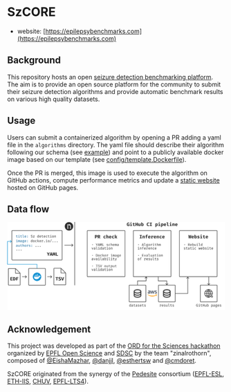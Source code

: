# SzCORE

- website: [https://epilepsybenchmarks.com](https://epilepsybenchmarks.com)

## Background

This repository hosts an open [seizure detection benchmarking platform](https://epilepsybenchmarks.com).
The aim is to provide an open source platform for the community to submit their seizure detection algorithms and provide automatic benchmark results on various high quality datasets.

## Usage

Users can submit a containerized algorithm by opening a PR adding a yaml file in the `algorithms` directory. The yaml file should describe their algorithm following our schema (see [example](algorithms/gotman.yaml)) and point to a publicly available docker image based on our template (see [config/template.Dockerfile](config/template.Dockerfile)).

Once the PR is merged, this image is used to execute the algorithm on GitHub actions, compute performance metrics and update a [static website](https://epilepsybenchmarks.com) hosted on GitHub pages.

## Data flow

![overview](./doc/overview.svg)

## Acknowledgement

This project was developed as part of the [ORD for the Sciences hackathon](https://sdsc-hackathons.ch/) organized by [EPFL Open Science](https://www.epfl.ch/research/open-science/) and [SDSC](http://datascience.ch/) by the team "zinalrothorn", composed of [@EishaMazhar](https://github.com/EishaMazhar), [@danjjl](https://github.com/danjjl), [@esthertsw](https://github.com/esthertsw) and [@cmdoret](https://github.com/cmdoret).

SzCORE originated from the synergy of the [Pedesite](https://data.snf.ch/grants/grant/193813) consortium ([EPFL-ESL](https://www.epfl.ch/labs/esl/), [ETH-IIS](https://iis.ee.ethz.ch/), [CHUV](https://www.chuv.ch/fr/neurologie/nlg-home), [EPFL-LTS4](https://www.epfl.ch/labs/lts4/)).
